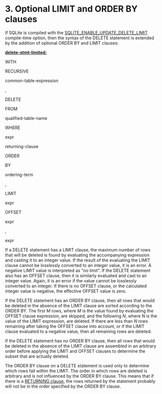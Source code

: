 # 3\. Optional LIMIT and ORDER BY clauses


If SQLite is compiled with the [SQLITE\_ENABLE\_UPDATE\_DELETE\_LIMIT](compile.html#enable_update_delete_limit)
compile\-time option, then the syntax of the DELETE statement is
extended by the addition of optional ORDER BY and LIMIT clauses:


**[delete\-stmt\-limited:](syntax/delete-stmt-limited.html)**







WITH

RECURSIVE





common\-table\-expression






,




DELETE



FROM



qualified\-table\-name






WHERE



expr

returning\-clause

ORDER



BY



ordering\-term

,

LIMIT



expr



OFFSET



expr

,



expr












































If a DELETE statement has a LIMIT clause, the maximum number of rows that
will be deleted is found by evaluating the accompanying expression and casting
it to an integer value. If the result of the evaluating the LIMIT clause
cannot be losslessly converted to an integer value, it is an error. A 
negative LIMIT value is interpreted as "no limit". If the DELETE statement 
also has an OFFSET clause, then it is similarly evaluated and cast to an
integer value. Again, it is an error if the value cannot be losslessly
converted to an integer. If there is no OFFSET clause, or the calculated
integer value is negative, the effective OFFSET value is zero.



If the DELETE statement has an ORDER BY clause, then all rows that would 
be deleted in the absence of the LIMIT clause are sorted according to the 
ORDER BY. The first *M* rows, where *M* is the value found by
evaluating the OFFSET clause expression, are skipped, and the following 
*N*, where *N* is the value of the LIMIT expression, are deleted.
If there are less than *N* rows remaining after taking the OFFSET clause
into account, or if the LIMIT clause evaluated to a negative value, then all
remaining rows are deleted.



If the DELETE statement has no ORDER BY clause, then all rows that
would be deleted in the absence of the LIMIT clause are assembled in an
arbitrary order before applying the LIMIT and OFFSET clauses to determine 
the subset that are actually deleted.



The ORDER BY clause on a DELETE statement is used only to determine which
rows fall within the LIMIT. The order in which rows are deleted is arbitrary
and is not influenced by the ORDER BY clause.
This means that if there is a [RETURNING clause](lang_returning.html), the rows returned by
the statement probably will not be in the order specified by the
ORDER BY clause.




